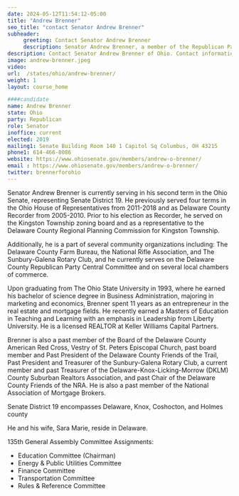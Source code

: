 ```yaml
---
date: 2024-05-12T11:54:12-05:00
title: "Andrew Brenner"
seo_title: "contact Senator Andrew Brenner"
subheader:
     greeting: Contact Senator Andrew Brenner
     description: Senator Andrew Brenner, a member of the Republican Party, is currently serving his second term in the Ohio Senate, representing Senate District 19. He assumed office on January 1, 2019, and his current term ends on December 31, 2026.
description: Contact Senator Andrew Brenner of Ohio. Contact information for Andrew Brenner includes email address, phone number, and mailing address.
image: andrew-brenner.jpeg
video:
url:  /states/ohio/andrew-brenner/
weight: 1
layout: course_home

####candidate
name: Andrew Brenner
state: Ohio
party: Republican
role: Senator
inoffice: current
elected: 2019
mailing1: Senate Building Room 140 1 Capitol Sq Columbus, OH 43215
phone1: 614-466-8086
website: https://www.ohiosenate.gov/members/andrew-o-brenner/
email : https://www.ohiosenate.gov/members/andrew-o-brenner/
twitter: brennerforohio
---
```


Senator Andrew Brenner is currently serving in his second term in the Ohio Senate, representing Senate District 19. He previously served four terms in the Ohio House of Representatives from 2011-2018 and as Delaware County Recorder from 2005-2010. Prior to his election as Recorder, he served on the Kingston Township zoning board and as a representative to the Delaware County Regional Planning Commission for Kingston Township.

Additionally, he is a part of several community organizations including: The Delaware County Farm Bureau, the National Rifle Association, and The Sunbury-Galena Rotary Club, and he currently serves on the Delaware County Republican Party Central Committee and on several local chambers of commerce.

Upon graduating from The Ohio State University in 1993, where he earned his bachelor of science degree in Business Administration, majoring in marketing and economics, Brenner spent 11 years as an entrepreneur in the real estate and mortgage fields. He recently earned a Masters of Education in Teaching and Learning with an emphasis in Leadership from Liberty University. He is a licensed REALTOR at Keller Williams Capital Partners.

Brenner is also a past member of the Board of the Delaware County American Red Cross, Vestry of St. Peters Episcopal Church, past board member and Past President of the Delaware County Friends of the Trail, Past President and Treasurer of the Sunbury-Galena Rotary Club, a current member and past Treasurer of the Delaware-Knox-Licking-Morrow (DKLM) County Suburban Realtors Association, and past Chair of the Delaware County Friends of the NRA. He is also a past member of the National Association of Mortgage Brokers.

Senate District 19 encompasses Delaware, Knox, Coshocton, and Holmes county

He and his wife, Sara Marie, reside in Delaware.

135th General Assembly Committee Assignments:
- Education Committee (Chairman)
- Energy & Public Utilities Committee
- Finance Committee
- Transportation Committee
- Rules & Reference Committee
